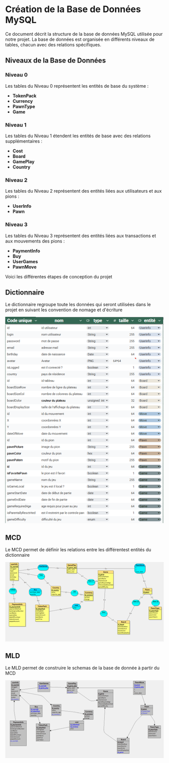 # Création de la Base de Données MySQL

Ce document décrit la structure de la base de données MySQL utilisée pour notre projet. La base de données est organisée en différents niveaux de tables, chacun avec des relations spécifiques.

## Niveaux de la Base de Données

### Niveau 0

Les tables du Niveau 0 représentent les entités de base du système :

- **TokenPack**
- **Currency**
- **PawnType**
- **Game**

### Niveau 1

Les tables du Niveau 1 étendent les entités de base avec des relations supplémentaires :

- **Cost**
- **Board**
- **GamePlay**
- **Country**

### Niveau 2

Les tables du Niveau 2 représentent des entités liées aux utilisateurs et aux pions :

- **UserInfo**
- **Pawn**

### Niveau 3

Les tables du Niveau 3 représentent des entités liées aux transactions et aux mouvements des pions :

- **PaymentInfo**
- **Buy**
- **UserGames**
- **PawnMove**

Voici les différentes étapes de conception du projet 

## Dictionnaire
Le dictionnaire regroupe toute les données qui seront utilisées dans le projet en suivant les convention de nomage et d'écriture

![JdrJava](https://github.com/JeremyRolland/travail-en-groupe-SQL/blob/main/img/dictionnaire.png)

## MCD
Le MCD permet de définir les relations entre les différentest entités du dictionnaire

![JdrJava](https://github.com/JeremyRolland/travail-en-groupe-SQL/blob/main/img/MCD.png)


## MLD
Le MLD permet de construire le schemas de la base de donnée à partir du MCD

![JdrJava](https://github.com/JeremyRolland/travail-en-groupe-SQL/blob/main/img/MLD.png)
